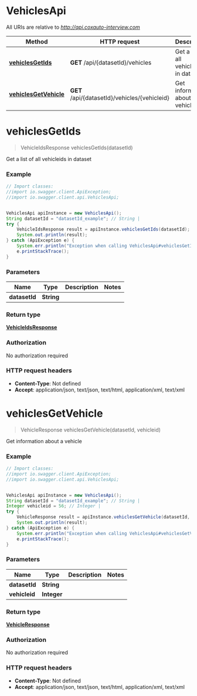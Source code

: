 # VehiclesApi

All URIs are relative to *http://api.coxauto-interview.com*

Method | HTTP request | Description
------------- | ------------- | -------------
[**vehiclesGetIds**](VehiclesApi.md#vehiclesGetIds) | **GET** /api/{datasetId}/vehicles | Get a list of all vehicleids in dataset
[**vehiclesGetVehicle**](VehiclesApi.md#vehiclesGetVehicle) | **GET** /api/{datasetId}/vehicles/{vehicleid} | Get information about a vehicle


<a name="vehiclesGetIds"></a>
# **vehiclesGetIds**
> VehicleIdsResponse vehiclesGetIds(datasetId)

Get a list of all vehicleids in dataset

### Example
```java
// Import classes:
//import io.swagger.client.ApiException;
//import io.swagger.client.api.VehiclesApi;


VehiclesApi apiInstance = new VehiclesApi();
String datasetId = "datasetId_example"; // String | 
try {
    VehicleIdsResponse result = apiInstance.vehiclesGetIds(datasetId);
    System.out.println(result);
} catch (ApiException e) {
    System.err.println("Exception when calling VehiclesApi#vehiclesGetIds");
    e.printStackTrace();
}
```

### Parameters

Name | Type | Description  | Notes
------------- | ------------- | ------------- | -------------
 **datasetId** | **String**|  |

### Return type

[**VehicleIdsResponse**](VehicleIdsResponse.md)

### Authorization

No authorization required

### HTTP request headers

 - **Content-Type**: Not defined
 - **Accept**: application/json, text/json, text/html, application/xml, text/xml

<a name="vehiclesGetVehicle"></a>
# **vehiclesGetVehicle**
> VehicleResponse vehiclesGetVehicle(datasetId, vehicleid)

Get information about a vehicle

### Example
```java
// Import classes:
//import io.swagger.client.ApiException;
//import io.swagger.client.api.VehiclesApi;


VehiclesApi apiInstance = new VehiclesApi();
String datasetId = "datasetId_example"; // String | 
Integer vehicleid = 56; // Integer | 
try {
    VehicleResponse result = apiInstance.vehiclesGetVehicle(datasetId, vehicleid);
    System.out.println(result);
} catch (ApiException e) {
    System.err.println("Exception when calling VehiclesApi#vehiclesGetVehicle");
    e.printStackTrace();
}
```

### Parameters

Name | Type | Description  | Notes
------------- | ------------- | ------------- | -------------
 **datasetId** | **String**|  |
 **vehicleid** | **Integer**|  |

### Return type

[**VehicleResponse**](VehicleResponse.md)

### Authorization

No authorization required

### HTTP request headers

 - **Content-Type**: Not defined
 - **Accept**: application/json, text/json, text/html, application/xml, text/xml

